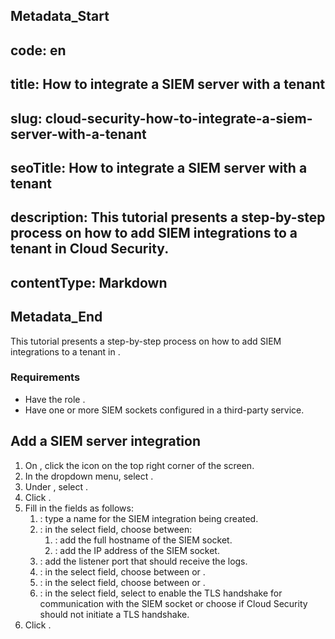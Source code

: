 ## Metadata_Start 
## code: en
## title: How to integrate a SIEM server with a tenant 
## slug: cloud-security-how-to-integrate-a-siem-server-with-a-tenant 
## seoTitle: How to integrate a SIEM server with a tenant 
## description: This tutorial presents a step-by-step process on how to add SIEM integrations to a tenant in Cloud Security. 
## contentType: Markdown 
## Metadata_End
This tutorial presents a step-by-step process on how to add SIEM integrations to a tenant in .

### Requirements

- Have the role .
- Have one or more SIEM sockets configured in a third-party service.

## Add a SIEM server integration

1. On , click the  icon on the top right corner of the screen.
2. In the dropdown menu, select .
3. Under , select .
4. Click .
5. Fill in the fields as follows:
    1. : type a name for the SIEM integration being created.
    2. : in the select field, choose between:
        1. : add the full hostname of the SIEM socket.
        2. : add the IP address of the SIEM socket.
    3. : add the listener port that should receive the logs.
    4. : in the select field, choose between  or .
    5. : in the select field, choose between  or .
    6. : in the select field, select  to enable the TLS handshake for communication with the SIEM socket or choose  if Cloud Security should not initiate a TLS handshake.
6. Click .